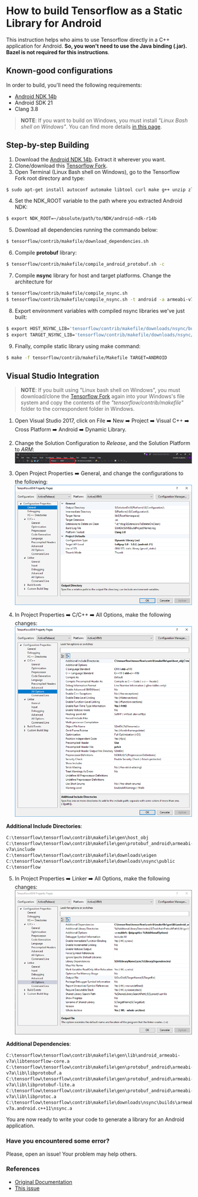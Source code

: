 # How to build Tensorflow as a Static Library for Android

This instruction helps who aims to use Tensorflow directly in a C++ application for Android. __So, you won't need to use the Java binding (.jar). Bazel is not required for this instructions__.

## Known-good configurations
In order to build, you'll need the following requirements:

- [Android NDK 14b](https://developer.android.com/ndk/downloads/older_releases)
- Android SDK 21
- Clang 3.8

> __NOTE__: If you want to build on Windows, you must install _"Linux Bash shell on Windows"_. You can find more details [in this page](https://www.howtogeek.com/249966/how-to-install-and-use-the-linux-bash-shell-on-windows-10/).

## Step-by-step Building

1. Download the [Android NDK 14b](https://developer.android.com/ndk/downloads/older_releases). Extract it wherever you want.
2. Clone/download this [Tensorflow Fork](https://github.com/firdauslubis88/tensorflow).
3. Open Terminal (Linux Bash shell on Windows), go to the Tensorflow Fork root directory and type:
```sh
$ sudo apt-get install autoconf automake libtool curl make g++ unzip zlib1g-dev git python
```
4. Set the NDK_ROOT variable to the path where you extracted Android NDK:
```sh
$ export NDK_ROOT=~/absolute/path/to/NDK/android-ndk-r14b
```
5. Download all dependencies running the commando below:
```sh
$ tensorflow/contrib/makefile/download_dependencies.sh
```
6. Compile __protobuf__ library:
```sh
$ tensorflow/contrib/makefile/compile_android_protobuf.sh -c
```
7. Compile __nsync__ library for host and target platforms. Change the architecture for
```sh
$ tensorflow/contrib/makefile/compile_nsync.sh
$ tensorflow/contrib/makefile/compile_nsync.sh -t android -a armeabi-v7a
```
8. Export environment variables with compiled nsync libraries we've just built:
```sh
$ export HOST_NSYNC_LIB='tensorflow/contrib/makefile/downloads/nsync/builds/default.linux.c++11/nsync.a'
$ export TARGET_NSYNC_LIB='tensorflow/contrib/makefile/downloads/nsync/builds/armeabi-v7a.android.c++11/nsync.a'
```
9. Finally, compile static library using make command:
```sh
$ make -f tensorflow/contrib/makefile/Makefile TARGET=ANDROID
```

## Visual Studio Integration
> __NOTE__: If you built using "Linux bash shell on Windows", you must download/clone the [Tensorflow Fork](https://github.com/firdauslubis88/tensorflow) again into your Windows's file system and copy the contents of the _"tensorflow/contrib/makefile"_ folder to the correspondent folder in Windows.

1. Open Visual Studio 2017, click on File ➡️ New ➡️ Project ➡️ Visual C++ ➡️ Cross Platform ➡️ Android ➡️ Dynamic Library.
2. Change the Solution Configuration to _Release_, and the Solution Platform to _ARM_:
![](images/solution_configurations.png)

3. Open Project Properties ➡️ General, and change the configurations to the following:
![](images/general_options.png)

4. In Project Properties ➡️ C/C++ ➡️ All Options, make the following changes:
![](images/cpp_all_options.png)

  __Additional Include Directories__:
  ```
  C:\tensorflow\tensorflow\contrib\makefile\gen\host_obj
  C:\tensorflow\tensorflow\contrib\makefile\gen\protobuf_android\armeabi-v7a\include
  C:\tensorflow\tensorflow\contrib\makefile\downloads\eigen
  C:\tensorflow\tensorflow\contrib\makefile\downloads\nsync\public
  C:\tensorflow
  ```

5. In Project Properties ➡️ Linker ➡️ All Options, make the following changes:
![](images/linker_all_options.png)

  __Additional Dependencies__:
  ```
  C:\tensorflow\tensorflow\contrib\makefile\gen\lib\android_armeabi-v7a\libtensorflow-core.a
  C:\tensorflow\tensorflow\contrib\makefile\gen\protobuf_android\armeabi-v7a\lib\libprotobuf.a
  C:\tensorflow\tensorflow\contrib\makefile\gen\protobuf_android\armeabi-v7a\lib\libprotobuf-lite.a
  C:\tensorflow\tensorflow\contrib\makefile\gen\protobuf_android\armeabi-v7a\lib\libprotoc.a
  C:\tensorflow\tensorflow\contrib\makefile\downloads\nsync\builds\armeabi-v7a.android.c++11\nsync.a
  ```

You are now ready to write your code to generate a library for an Android application.

### Have you encountered some error?
Please, open an issue! Your problem may help others.

### References

- [Original Documentation](https://github.com/tensorflow/tensorflow/tree/master/tensorflow/contrib/makefile)
- [This issue](https://github.com/tensorflow/tensorflow/issues/11231)
